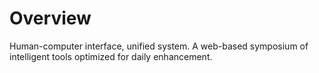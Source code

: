 # Overview

Human-computer interface, unified system. A web-based symposium of intelligent tools optimized for daily enhancement.
